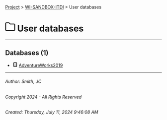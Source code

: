 #### 

[Project](../../index.md) > [WI-SANDBOX-ITDI](../index.md) > User databases

# ![User](../../Images/folder32.png) User databases

---

## <a name="#databases"></a>Databases (1)

* ![Database](../../Images/Database.png) [AdventureWorks2019](AdventureWorks2019/index.md)


---

###### Author:  Smith, JC

###### Copyright 2024 - All Rights Reserved

###### Created: Thursday, July 11, 2024 9:46:08 AM

